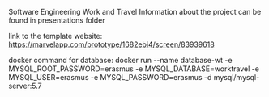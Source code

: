 Software Engineering Work and Travel
Information about the project can be found in presentations folder

link to the template website: https://marvelapp.com/prototype/1682ebi4/screen/83939618

docker command for database:
docker run --name database-wt -e MYSQL_ROOT_PASSWORD=erasmus -e MYSQL_DATABASE=worktravel -e MYSQL_USER=erasmus -e MYSQL_PASSWORD=erasmus -d mysql/mysql-server:5.7